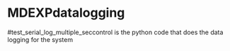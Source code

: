 # MDEXPdatalogging
#test_serial_log_multiple_seccontrol is the python code that does the data logging for the system 
